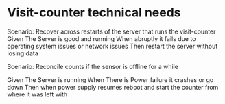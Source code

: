 # Visit-counter technical needs

Scenario: Recover across restarts of the server that runs the visit-counter
Given The Server is good and running
When abruptly it fails due to operating system issues or network issues
Then restart the server without losing data

Scenario: Reconcile counts if the sensor is offline for a while

  Given The Server is running
  When There is Power failure it crashes or go down
  Then when power supply resumes reboot and start the
  counter from where it was left with
